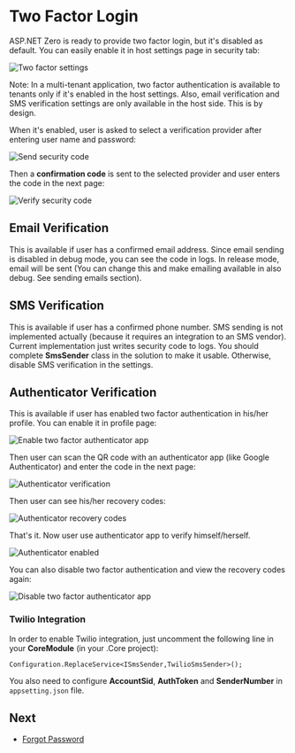# Two Factor Login

ASP.NET Zero is ready to provide two factor login, but it's disabled as default. You can easily enable it in host settings page in security tab:

![Two factor settings](images/lockout-two-factor-settings-2.png)

Note: In a multi-tenant application, two factor authentication is available to tenants only if it's enabled in the host settings. Also, email verification and SMS verification settings are only available in the host side. This is by design.

When it's enabled, user is asked to select a verification provider after entering user name and password:

![Send security code](images/send-security-code-2.png)

Then a **confirmation code** is sent to the selected provider and user enters the code in the next page:

![Verify security code](images/verify-security-code-2.png)

## Email Verification

This is available if user has a confirmed email address. Since email sending is disabled in debug mode, you can see the code in logs. In release mode, email will be sent (You can change this and make emailing available in also debug. See sending emails section).

## SMS Verification

This is available if user has a confirmed phone number. SMS sending is not implemented actually (because it requires an integration to an SMS vendor). Current implementation just writes security code to logs. You should complete **SmsSender** class in the solution to make it usable. Otherwise, disable SMS verification in the settings.

## Authenticator Verification

This is available if user has enabled two factor authentication in his/her profile. You can enable it in profile page:

![Enable two factor authenticator app](images/enable-authenticator.png)

Then user can scan the QR code with an authenticator app (like Google Authenticator) and enter the code in the next page:

![Authenticator verification](images/authenticator-verification.png)


Then user can see his/her recovery codes:

![Authenticator recovery codes](images/authenticator-recovery-codes.png)

That's it. Now user use authenticator app to verify himself/herself. 

![Authenticator enabled](images/authenticator-enabled.png)

You can also disable two factor authentication and view the recovery codes again:

![Disable two factor authenticator app](images/disable-authenticator.png)

### Twilio Integration

In order to enable Twilio integration, just uncomment the following line in your **CoreModule** (in your .Core project):

```
Configuration.ReplaceService<ISmsSender,TwilioSmsSender>();
```

You also need to configure **AccountSid**, **AuthToken** and **SenderNumber** in `appsetting.json` file.

## Next

* [Forgot Password](Features-Mvc-Core-Forgot-Password)